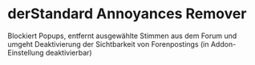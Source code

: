 # derStandard Annoyances Remover

Blockiert Popups, entfernt ausgewählte Stimmen aus dem Forum und umgeht Deaktivierung der Sichtbarkeit von Forenpostings (in Addon-Einstellung deaktivierbar)
